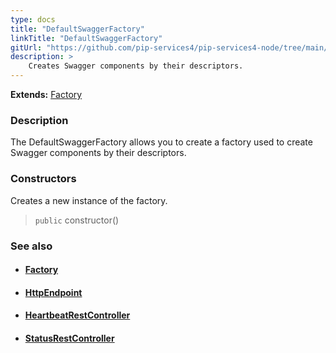 ```yaml
---
type: docs
title: "DefaultSwaggerFactory"
linkTitle: "DefaultSwaggerFactory"
gitUrl: "https://github.com/pip-services4/pip-services4-node/tree/main/pip-services4-swagger-node"
description: >
    Creates Swagger components by their descriptors.
---
```


**Extends:** [Factory](../../../components/build/factory)

### Description

The DefaultSwaggerFactory allows you to create a factory used to create Swagger components by their descriptors.

### Constructors
Creates a new instance of the factory.  

> `public` constructor()



### See also
- #### [Factory](../../../components/build/factory)
- #### [HttpEndpoint](../../../http/controllers/http_endpoint)
- #### [HeartbeatRestController](../../../http/controllers/heartbeat_rest_controlle)
- #### [StatusRestController](../../../http/controllers/status_rest_controller)

